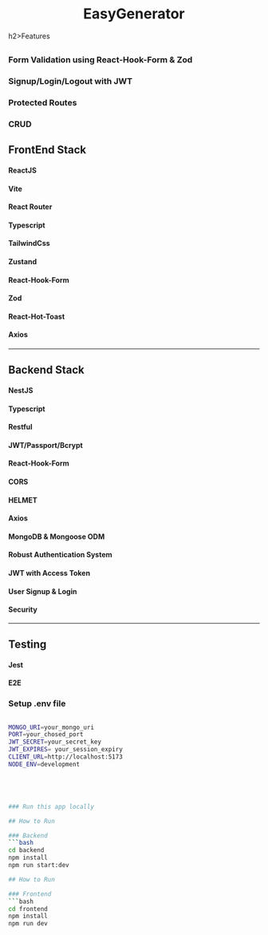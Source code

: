 <h1 align="center">EasyGenerator </h1>

h2>Features<h2>
 <h3>Form Validation using React-Hook-Form & Zod</h3>
 <h3>Signup/Login/Logout with JWT</h3>
 <h3>Protected Routes</h3>
 <h3>CRUD</h3>


<h2>FrontEnd Stack</h2>
    <h4> ReactJS </h4>
    <h4> Vite</h4>
    <h4> React Router</h4>
    <h4> Typescript </h4>
    <h4> TailwindCss </h4>
    <h4> Zustand </h4>
    <h4> React-Hook-Form </h4>
    <h4> Zod </h4>
    <h4> React-Hot-Toast </h4>
    <h4> Axios <h4/>

--------------------------
<h2>Backend Stack</h2>
   <h4> NestJS </h4>
   <h4> Typescript </h4>
   <h4> Restful </h4>
   <h4> JWT/Passport/Bcrypt </h4>
   <h4> React-Hook-Form </h4>
   <h4> CORS </h4>
   <h4> HELMET </h4>
   <h4> Axios </h4>
   <h4>MongoDB & Mongoose ODM</h4> 
   <h4>Robust Authentication System</h4>
   <h4>JWT with Access Token</h4>
   <h4>User Signup & Login</h4> 
   <h4>Security</h4>
   
-------------------------------------
<h2>Testing</h2>
  <h4> Jest </h4>
  <h4> E2E </h4>


### Setup .env file

```bash

MONGO_URI=your_mongo_uri
PORT=your_chosed_port
JWT_SECRET=your_secret_key
JWT_EXPIRES= your_session_expiry
CLIENT_URL=http://localhost:5173
NODE_ENV=development





### Run this app locally

## How to Run

### Backend
```bash
cd backend
npm install
npm run start:dev

## How to Run

### Frontend
```bash
cd frontend
npm install
npm run dev
```
